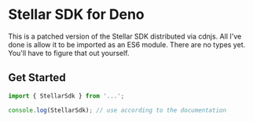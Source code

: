 # Stellar SDK for Deno

This is a patched version of the Stellar SDK distributed via cdnjs.
All I've done is allow it to be imported as an ES6 module. There are
no types yet. You'll have to figure that out yourself.

## Get Started

```js
import { StellarSdk } from '...';

console.log(StellarSdk); // use according to the documentation
```
